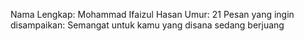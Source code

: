 Nama Lengkap: Mohammad Ifaizul Hasan
Umur: 21
Pesan yang ingin disampaikan: Semangat untuk kamu yang disana sedang berjuang
